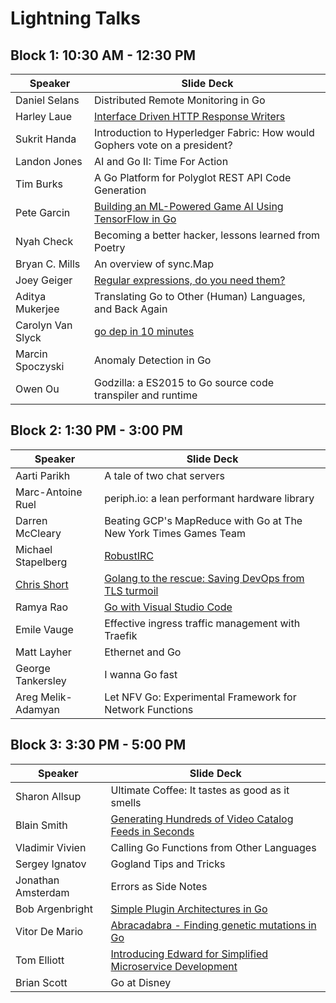 # Lightning Talks

## Block 1: 10:30 AM - 12:30 PM

| Speaker       | Slide Deck |
| ------------- | ---------- |
| Daniel Selans | Distributed Remote Monitoring in Go |
| Harley Laue | [Interface Driven HTTP Response Writers](HarleyLaue-InterfaceDrivenHttpResponseWriters/) |
| Sukrit Handa | Introduction to Hyperledger Fabric: How would Gophers vote on a president? |
| Landon Jones | AI and Go II: Time For Action |
| Tim Burks | A Go Platform for Polyglot REST API Code Generation |
| Pete Garcin | [Building an ML-Powered Game AI Using TensorFlow in Go](PeteGarcin-BuildingMLPoweredGameAIwithTensorFlow/) |
| Nyah Check | Becoming a better hacker, lessons learned from Poetry |
| Bryan C. Mills | An overview of sync.Map |
| Joey Geiger | [Regular expressions, do you need them?](JoeyGeiger-RegexpDoYouNeedIt/) |
| Aditya Mukerjee | Translating Go to Other (Human) Languages, and Back Again |
| Carolyn Van Slyck | [go dep in 10 minutes](CarolynVanSlyck-DepIn10/) |
| Marcin Spoczyski | Anomaly Detection in Go |
| Owen Ou | Godzilla: a ES2015 to Go source code transpiler and runtime |

## Block 2: 1:30 PM - 3:00 PM

| Speaker       | Slide Deck |
| ------------- | ---------- |
| Aarti Parikh | A tale of two chat servers |
| Marc-Antoine Ruel | periph.io: a lean performant hardware library |
| Darren McCleary | Beating GCP's MapReduce with Go at The New York Times Games Team |
| Michael Stapelberg | [RobustIRC](MichaelStapelberg-RobustIRC/) |
| [Chris Short](https://github.com/chris-short) | [Golang to the rescue: Saving DevOps from TLS turmoil](ChrisShort-GolangToTheRescue_SavingDevOpsFromTLSTurmoil/) |
| Ramya Rao | [Go with Visual Studio Code](Ramya%20Rao%20-%20Go%20with%20VS%20Code/) |
| Emile Vauge | Effective ingress traffic management with Traefik |
| Matt Layher | Ethernet and Go |
| George Tankersley | I wanna Go fast |
| Areg Melik-Adamyan | Let NFV Go: Experimental Framework for Network Functions |

## Block 3: 3:30 PM - 5:00 PM

| Speaker       | Slide Deck |
| ------------- | ---------- |
| Sharon Allsup | Ultimate Coffee:  It tastes as good as it smells |
| Blain Smith | [Generating Hundreds of Video Catalog Feeds in Seconds](BlainSmith-RokuandAmazonVideoCatalogFeedsusingWorkerPools) |
| Vladimir Vivien | Calling Go Functions from Other Languages |
| Sergey Ignatov | Gogland Tips and Tricks |
| Jonathan Amsterdam | Errors as Side Notes |
| Bob Argenbright | [Simple Plugin Architectures in Go](BobArgenbright-SimplePluginArchitecturesInGo/) |
| Vitor De Mario | [Abracadabra - Finding genetic mutations in Go](VitorDeMario-AbracadabraFindingGeneticMutationsInGo/) |
| Tom Elliott | [Introducing Edward for Simplified Microservice Development](TomElliott-EdwardForManagingLocalMicroservices/) |
| Brian Scott | Go at Disney |
